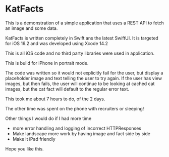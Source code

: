 # KatFacts

This is a demonstration of a simple application that uses a REST API to fetch an image and some data.

KatFacts is written completely in Swift ans the latest SwiftUI. It is targeted for iOS 16.2
and was developed using Xcode 14.2

This is all iOS code and no third party libraries were used in application.

This is build for iPhone in portrait mode.

The code was written so it would not explicitly fail for the user, 
but display a placeholder image and text telling the user to try again.
If the user has view images, but then fails, the user will continue to be looking
at cached cat images, but the cat fact will default to the regular error text.

This took me about 7 hours to do, of the 2 days. 

The other time was spent on the phone with recruiters or sleeping!


Other things I would do if I had more time

- more error handling and logging of incorrect HTTPResponses
- Make landscape more work by having image and fact side by side
- Make it iPad friendly

Hope you like this.

